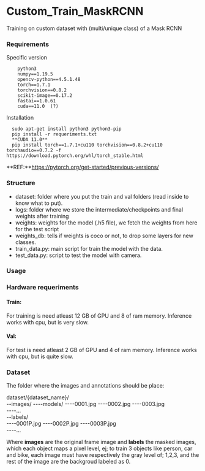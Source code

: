 # Custom_Train_MaskRCNN

Training on custom dataset with (multi/unique class) of a Mask RCNN

### Requirements 
Specific version
```
    python3
    numpy==1.19.5
    opencv-python==4.5.1.48
    torch==1.7.1
    torchvision==0.8.2
    scikit-image==0.17.2
    fastai==1.0.61
    cuda==11.0  (?)
```

Installation

```
  sudo apt-get install python3 python3-pip
  pip install -r requeriments.txt
  **CUDA 11.0**
  pip install torch==1.7.1+cu110 torchvision==0.8.2+cu110 torchaudio==0.7.2 -f https://download.pytorch.org/whl/torch_stable.html
```
**REF:**https://pytorch.org/get-started/previous-versions/


### Structure
- dataset: folder where you put the train and val folders (read inside to know what to put).
- logs: folder where we store the intermediate/checkpoints and final weights after training
- weights: weights for the model (.h5 file), we fetch the weights from here for the test script
- weights_db: tells if weights is coco or not, to drop some layers for new classes.
- train_data.py: main script for train the model with the data.
- test_data.py: script to test the model with camera.

### Usage 


### Hardware requeriments

#### Train: 

For training is need atleast 12 GB of GPU and 8 of ram memory.  Inference works with cpu, but is very slow.

#### Val: 

For test is need atleast 2 GB of GPU and 4 of ram memory.  Inference works with cpu, but is quite slow.

### Dataset

The folder where the images and annotations should be place:

dataset/{dataset_name}/  
--images/ 
----models/ 
----0001.jpg
----0002.jpg
----0003.jpg   
----...  
--labels/  
----0001P.jpg
----0002P.jpg
----0003P.jpg   
----...
  
Where **images** are the original frame image and **labels** the masked images, which each object maps a pixel level, ej; to train 3 objects like person, car and bike, each image must have respectively the gray level of; 1,2,3, and the rest of the image are the backgroud labeled as 0.


